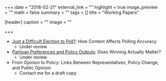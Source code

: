 +++
date = "2018-02-21"
external_link = ""
highlight = true
image_preview = ""
math = false
summary = ""
tags = []
title = "Working Papers"

[header]
  caption = ""
  image = ""

+++

- [Just a Difficult Election to Poll?](/papers/working-papers/sources-of-polling-accuracy.pdf): How Context Affects Polling Accuracy 
  - Under review
- [Partisan Preferences and Policy Outputs](/papers/working-papers/branham-partisan-policymaking.pdf): Does Winning Actually Matter?
  - Under review
- From Opinion to Policy: Links Between Representatives, Policy Change, and Public Opinion
  - Contact me for a draft copy


